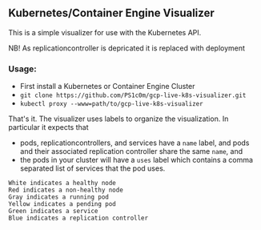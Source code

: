 ## Kubernetes/Container Engine Visualizer

This is a simple visualizer for use with the Kubernetes API.

NB! As replicationcontroller is depricated it is replaced with deployment

### Usage:
   * First install a Kubernetes or Container Engine Cluster
   * ```git clone https://github.com/PS1c0m/gcp-live-k8s-visualizer.git```
   * ```kubectl proxy --www=path/to/gcp-live-k8s-visualizer```

That's it.  The visualizer uses labels to organize the visualization.  In particular it expects that

   * pods, replicationcontrollers, and services have a ```name``` label, and pods and their associated replication controller share the same ```name```, and
   * the pods in your cluster will have a ```uses``` label which contains a comma separated list of services that the pod uses.


    White indicates a healthy node
    Red indicates a non-healthy node
    Gray indicates a running pod
    Yellow indicates a pending pod
    Green indicates a service
    Blue indicates a replication controller